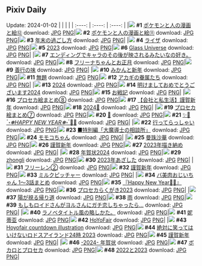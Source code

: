 ## Pixiv Daily
Update: 2024-01-02
|      |      |      |
| :----: | :----: | :----: |
|![](https://pixiv.microyu.workers.dev/c/240x480/img-master/img/2023/12/31/12/14/15/114719627_p0_master1200.jpg) **#1** [ポケモンと人の漫画と絵⑫](https://www.pixiv.net/artworks/114719627) download: [JPG](https://pixiv.microyu.workers.dev/img-original/img/2023/12/31/12/14/15/114719627_p0.jpg) [PNG](https://pixiv.microyu.workers.dev/img-original/img/2023/12/31/12/14/15/114719627_p0.png)|![](https://pixiv.microyu.workers.dev/c/240x480/img-master/img/2023/12/31/12/02/49/114719339_p0_master1200.jpg) **#2** [ポケモンと人の漫画と絵⑪](https://www.pixiv.net/artworks/114719339) download: [JPG](https://pixiv.microyu.workers.dev/img-original/img/2023/12/31/12/02/49/114719339_p0.jpg) [PNG](https://pixiv.microyu.workers.dev/img-original/img/2023/12/31/12/02/49/114719339_p0.png)|![](https://pixiv.microyu.workers.dev/c/240x480/img-master/img/2023/12/31/19/17/39/114733068_p0_master1200.jpg) **#3** [年末の過ごし方](https://www.pixiv.net/artworks/114733068) download: [JPG](https://pixiv.microyu.workers.dev/img-original/img/2023/12/31/19/17/39/114733068_p0.jpg) [PNG](https://pixiv.microyu.workers.dev/img-original/img/2023/12/31/19/17/39/114733068_p0.png)|
|![](https://pixiv.microyu.workers.dev/c/240x480/img-master/img/2023/12/31/00/00/05/114704646_p0_master1200.jpg) **#4** [ライザ](https://www.pixiv.net/artworks/114704646) download: [JPG](https://pixiv.microyu.workers.dev/img-original/img/2023/12/31/00/00/05/114704646_p0.jpg) [PNG](https://pixiv.microyu.workers.dev/img-original/img/2023/12/31/00/00/05/114704646_p0.png)|![](https://pixiv.microyu.workers.dev/c/240x480/img-master/img/2023/12/31/00/00/22/114704728_p0_master1200.jpg) **#5** [2023](https://www.pixiv.net/artworks/114704728) download: [JPG](https://pixiv.microyu.workers.dev/img-original/img/2023/12/31/00/00/22/114704728_p0.jpg) [PNG](https://pixiv.microyu.workers.dev/img-original/img/2023/12/31/00/00/22/114704728_p0.png)|![](https://pixiv.microyu.workers.dev/c/240x480/img-master/img/2024/01/01/13/21/13/114774158_p0_master1200.jpg) **#6** [Glass Universe](https://www.pixiv.net/artworks/114774158) download: [JPG](https://pixiv.microyu.workers.dev/img-original/img/2024/01/01/13/21/13/114774158_p0.jpg) [PNG](https://pixiv.microyu.workers.dev/img-original/img/2024/01/01/13/21/13/114774158_p0.png)|
|![](https://pixiv.microyu.workers.dev/c/240x480/img-master/img/2023/12/31/02/44/13/114709391_p0_master1200.jpg) **#7** [エンディングでキャラのその後が映されるみたいなの好き。](https://www.pixiv.net/artworks/114709391) download: [JPG](https://pixiv.microyu.workers.dev/img-original/img/2023/12/31/02/44/13/114709391_p0.jpg) [PNG](https://pixiv.microyu.workers.dev/img-original/img/2023/12/31/02/44/13/114709391_p0.png)|![](https://pixiv.microyu.workers.dev/c/240x480/img-master/img/2024/01/01/09/07/48/114766733_p0_master1200.jpg) **#8** [フリーナちゃんとお正月](https://www.pixiv.net/artworks/114766733) download: [JPG](https://pixiv.microyu.workers.dev/img-original/img/2024/01/01/09/07/48/114766733_p0.jpg) [PNG](https://pixiv.microyu.workers.dev/img-original/img/2024/01/01/09/07/48/114766733_p0.png)|![](https://pixiv.microyu.workers.dev/c/240x480/img-master/img/2024/01/01/21/42/44/114787903_p0_master1200.jpg) **#9** [善行の味](https://www.pixiv.net/artworks/114787903) download: [JPG](https://pixiv.microyu.workers.dev/img-original/img/2024/01/01/21/42/44/114787903_p0.jpg) [PNG](https://pixiv.microyu.workers.dev/img-original/img/2024/01/01/21/42/44/114787903_p0.png)|
|![](https://pixiv.microyu.workers.dev/c/240x480/img-master/img/2024/01/01/07/30/02/114764409_p0_master1200.jpg) **#10** [みかんと新年](https://www.pixiv.net/artworks/114764409) download: [JPG](https://pixiv.microyu.workers.dev/img-original/img/2024/01/01/07/30/02/114764409_p0.jpg) [PNG](https://pixiv.microyu.workers.dev/img-original/img/2024/01/01/07/30/02/114764409_p0.png)|![](https://pixiv.microyu.workers.dev/c/240x480/img-master/img/2023/12/31/20/50/10/114736681_p0_master1200.jpg) **#11** [無題](https://www.pixiv.net/artworks/114736681) download: [JPG](https://pixiv.microyu.workers.dev/img-original/img/2023/12/31/20/50/10/114736681_p0.jpg) [PNG](https://pixiv.microyu.workers.dev/img-original/img/2023/12/31/20/50/10/114736681_p0.png)|![](https://pixiv.microyu.workers.dev/c/240x480/img-master/img/2023/12/31/13/07/16/114720978_p0_master1200.jpg) **#12** [アカギの眷属たち](https://www.pixiv.net/artworks/114720978) download: [JPG](https://pixiv.microyu.workers.dev/img-original/img/2023/12/31/13/07/16/114720978_p0.jpg) [PNG](https://pixiv.microyu.workers.dev/img-original/img/2023/12/31/13/07/16/114720978_p0.png)|
|![](https://pixiv.microyu.workers.dev/c/240x480/img-master/img/2024/01/01/00/04/01/114748540_p0_master1200.jpg) **#13** [2024](https://www.pixiv.net/artworks/114748540) download: [JPG](https://pixiv.microyu.workers.dev/img-original/img/2024/01/01/00/04/01/114748540_p0.jpg) [PNG](https://pixiv.microyu.workers.dev/img-original/img/2024/01/01/00/04/01/114748540_p0.png)|![](https://pixiv.microyu.workers.dev/c/240x480/img-master/img/2024/01/01/20/40/40/114749406_p0_master1200.jpg) **#14** [明けましておめでとうございます2024](https://www.pixiv.net/artworks/114749406) download: [JPG](https://pixiv.microyu.workers.dev/img-original/img/2024/01/01/20/40/40/114749406_p0.jpg) [PNG](https://pixiv.microyu.workers.dev/img-original/img/2024/01/01/20/40/40/114749406_p0.png)|![](https://pixiv.microyu.workers.dev/c/240x480/img-master/img/2023/12/31/22/50/52/114742525_p0_master1200.jpg) **#15** [お戦記](https://www.pixiv.net/artworks/114742525) download: [JPG](https://pixiv.microyu.workers.dev/img-original/img/2023/12/31/22/50/52/114742525_p0.jpg) [PNG](https://pixiv.microyu.workers.dev/img-original/img/2023/12/31/22/50/52/114742525_p0.png)|
|![](https://pixiv.microyu.workers.dev/c/240x480/img-master/img/2023/12/31/23/05/15/114743336_p0_master1200.jpg) **#16** [プロセカ絵まとめ⑧](https://www.pixiv.net/artworks/114743336) download: [JPG](https://pixiv.microyu.workers.dev/img-original/img/2023/12/31/23/05/15/114743336_p0.jpg) [PNG](https://pixiv.microyu.workers.dev/img-original/img/2023/12/31/23/05/15/114743336_p0.png)|![](https://pixiv.microyu.workers.dev/c/240x480/img-master/img/2024/01/01/12/37/05/114772871_p0_master1200.jpg) **#17** [【会社と私生活】謹賀新年](https://www.pixiv.net/artworks/114772871) download: [JPG](https://pixiv.microyu.workers.dev/img-original/img/2024/01/01/12/37/05/114772871_p0.jpg) [PNG](https://pixiv.microyu.workers.dev/img-original/img/2024/01/01/12/37/05/114772871_p0.png)|![](https://pixiv.microyu.workers.dev/c/240x480/img-master/img/2024/01/01/00/02/55/114748084_p0_master1200.jpg) **#18** [2024🐉](https://www.pixiv.net/artworks/114748084) download: [JPG](https://pixiv.microyu.workers.dev/img-original/img/2024/01/01/00/02/55/114748084_p0.jpg) [PNG](https://pixiv.microyu.workers.dev/img-original/img/2024/01/01/00/02/55/114748084_p0.png)|
|![](https://pixiv.microyu.workers.dev/c/240x480/img-master/img/2023/12/31/22/55/02/114742742_p0_master1200.jpg) **#19** [プロセカ絵まとめ⑦](https://www.pixiv.net/artworks/114742742) download: [JPG](https://pixiv.microyu.workers.dev/img-original/img/2023/12/31/22/55/02/114742742_p0.jpg) [PNG](https://pixiv.microyu.workers.dev/img-original/img/2023/12/31/22/55/02/114742742_p0.png)|![](https://pixiv.microyu.workers.dev/c/240x480/img-master/img/2024/01/01/01/34/58/114756870_p0_master1200.jpg) **#20** [🐉](https://www.pixiv.net/artworks/114756870) download: [JPG](https://pixiv.microyu.workers.dev/img-original/img/2024/01/01/01/34/58/114756870_p0.jpg) [PNG](https://pixiv.microyu.workers.dev/img-original/img/2024/01/01/01/34/58/114756870_p0.png)|![](https://pixiv.microyu.workers.dev/c/240x480/img-master/img/2024/01/01/00/03/05/114748159_p0_master1200.jpg) **#21** [✨🎉ॱ॰*❅HAPPY NEW YEAR❅*॰ॱ🎉✨](https://www.pixiv.net/artworks/114748159) download: [JPG](https://pixiv.microyu.workers.dev/img-original/img/2024/01/01/00/03/05/114748159_p0.jpg) [PNG](https://pixiv.microyu.workers.dev/img-original/img/2024/01/01/00/03/05/114748159_p0.png)|
|![](https://pixiv.microyu.workers.dev/c/240x480/img-master/img/2023/12/31/12/09/46/114719532_p0_master1200.jpg) **#22** [行ってらっしゃい](https://www.pixiv.net/artworks/114719532) download: [JPG](https://pixiv.microyu.workers.dev/img-original/img/2023/12/31/12/09/46/114719532_p0.jpg) [PNG](https://pixiv.microyu.workers.dev/img-original/img/2023/12/31/12/09/46/114719532_p0.png)|![](https://pixiv.microyu.workers.dev/c/240x480/img-master/img/2023/12/31/10/30/10/114716956_p0_master1200.jpg) **#23** [■特別編「大魔導士の相談所」](https://www.pixiv.net/artworks/114716956) download: [JPG](https://pixiv.microyu.workers.dev/img-original/img/2023/12/31/10/30/10/114716956_p0.jpg) [PNG](https://pixiv.microyu.workers.dev/img-original/img/2023/12/31/10/30/10/114716956_p0.png)|![](https://pixiv.microyu.workers.dev/c/240x480/img-master/img/2023/12/31/00/00/34/114704781_p0_master1200.jpg) **#24** [モモコちゃん](https://www.pixiv.net/artworks/114704781) download: [JPG](https://pixiv.microyu.workers.dev/img-original/img/2023/12/31/00/00/34/114704781_p0.jpg) [PNG](https://pixiv.microyu.workers.dev/img-original/img/2023/12/31/00/00/34/114704781_p0.png)|
|![](https://pixiv.microyu.workers.dev/c/240x480/img-master/img/2023/12/31/23/56/15/114746187_p0_master1200.jpg) **#25** [曼珠沙華](https://www.pixiv.net/artworks/114746187) download: [JPG](https://pixiv.microyu.workers.dev/img-original/img/2023/12/31/23/56/15/114746187_p0.jpg) [PNG](https://pixiv.microyu.workers.dev/img-original/img/2023/12/31/23/56/15/114746187_p0.png)|![](https://pixiv.microyu.workers.dev/c/240x480/img-master/img/2024/01/01/21/18/26/114787082_p0_master1200.jpg) **#26** [謹賀新年](https://www.pixiv.net/artworks/114787082) download: [JPG](https://pixiv.microyu.workers.dev/img-original/img/2024/01/01/21/18/26/114787082_p0.jpg) [PNG](https://pixiv.microyu.workers.dev/img-original/img/2024/01/01/21/18/26/114787082_p0.png)|![](https://pixiv.microyu.workers.dev/c/240x480/img-master/img/2023/12/31/19/52/58/114734333_p0_master1200.jpg) **#27** [2023年描き納め](https://www.pixiv.net/artworks/114734333) download: [JPG](https://pixiv.microyu.workers.dev/img-original/img/2023/12/31/19/52/58/114734333_p0.jpg) [PNG](https://pixiv.microyu.workers.dev/img-original/img/2023/12/31/19/52/58/114734333_p0.png)|
|![](https://pixiv.microyu.workers.dev/c/240x480/img-master/img/2024/01/01/13/27/28/114774318_p0_master1200.jpg) **#28** [年賀状2024](https://www.pixiv.net/artworks/114774318) download: [JPG](https://pixiv.microyu.workers.dev/img-original/img/2024/01/01/13/27/28/114774318_p0.jpg) [PNG](https://pixiv.microyu.workers.dev/img-original/img/2024/01/01/13/27/28/114774318_p0.png)|![](https://pixiv.microyu.workers.dev/c/240x480/img-master/img/2023/12/31/13/23/40/114721365_p0_master1200.jpg) **#29** [zhongli](https://www.pixiv.net/artworks/114721365) download: [JPG](https://pixiv.microyu.workers.dev/img-original/img/2023/12/31/13/23/40/114721365_p0.jpg) [PNG](https://pixiv.microyu.workers.dev/img-original/img/2023/12/31/13/23/40/114721365_p0.png)|![](https://pixiv.microyu.workers.dev/c/240x480/img-master/img/2023/12/31/19/44/20/114734006_p0_master1200.jpg) **#30** [2023年あざした](https://www.pixiv.net/artworks/114734006) download: [JPG](https://pixiv.microyu.workers.dev/img-original/img/2023/12/31/19/44/20/114734006_p0.jpg) [PNG](https://pixiv.microyu.workers.dev/img-original/img/2023/12/31/19/44/20/114734006_p0.png)|
|![](https://pixiv.microyu.workers.dev/c/240x480/img-master/img/2023/12/31/00/02/19/114705012_p0_master1200.jpg) **#31** [フリーレン②](https://www.pixiv.net/artworks/114705012) download: [JPG](https://pixiv.microyu.workers.dev/img-original/img/2023/12/31/00/02/19/114705012_p0.jpg) [PNG](https://pixiv.microyu.workers.dev/img-original/img/2023/12/31/00/02/19/114705012_p0.png)|![](https://pixiv.microyu.workers.dev/c/240x480/img-master/img/2024/01/01/00/01/18/114747405_p0_master1200.jpg) **#32** [謹賀新年](https://www.pixiv.net/artworks/114747405) download: [JPG](https://pixiv.microyu.workers.dev/img-original/img/2024/01/01/00/01/18/114747405_p0.jpg) [PNG](https://pixiv.microyu.workers.dev/img-original/img/2024/01/01/00/01/18/114747405_p0.png)|![](https://pixiv.microyu.workers.dev/c/240x480/img-master/img/2024/01/01/23/14/34/114791324_p0_master1200.jpg) **#33** [ミルクピッチャー](https://www.pixiv.net/artworks/114791324) download: [JPG](https://pixiv.microyu.workers.dev/img-original/img/2024/01/01/23/14/34/114791324_p0.jpg) [PNG](https://pixiv.microyu.workers.dev/img-original/img/2024/01/01/23/14/34/114791324_p0.png)|
|![](https://pixiv.microyu.workers.dev/c/240x480/img-master/img/2024/01/01/00/05/34/114749106_p0_master1200.jpg) **#34** [バ美肉おじいちゃん 1〜3話まとめ](https://www.pixiv.net/artworks/114749106) download: [JPG](https://pixiv.microyu.workers.dev/img-original/img/2024/01/01/00/05/34/114749106_p0.jpg) [PNG](https://pixiv.microyu.workers.dev/img-original/img/2024/01/01/00/05/34/114749106_p0.png)|![](https://pixiv.microyu.workers.dev/c/240x480/img-master/img/2024/01/01/00/04/30/114748722_p0_master1200.jpg) **#35** [『Happy New Year🌅🎍』](https://www.pixiv.net/artworks/114748722) download: [JPG](https://pixiv.microyu.workers.dev/img-original/img/2024/01/01/00/04/30/114748722_p0.jpg) [PNG](https://pixiv.microyu.workers.dev/img-original/img/2024/01/01/00/04/30/114748722_p0.png)|![](https://pixiv.microyu.workers.dev/c/240x480/img-master/img/2023/12/31/18/30/31/114731195_p0_master1200.jpg) **#36** [プロセカらくがき2023](https://www.pixiv.net/artworks/114731195) download: [JPG](https://pixiv.microyu.workers.dev/img-original/img/2023/12/31/18/30/31/114731195_p0.jpg) [PNG](https://pixiv.microyu.workers.dev/img-original/img/2023/12/31/18/30/31/114731195_p0.png)|
|![](https://pixiv.microyu.workers.dev/c/240x480/img-master/img/2023/12/31/00/00/33/114704776_p0_master1200.jpg) **#37** [陽が視る帰り道](https://www.pixiv.net/artworks/114704776) download: [JPG](https://pixiv.microyu.workers.dev/img-original/img/2023/12/31/00/00/33/114704776_p0.jpg) [PNG](https://pixiv.microyu.workers.dev/img-original/img/2023/12/31/00/00/33/114704776_p0.png)|![](https://pixiv.microyu.workers.dev/c/240x480/img-master/img/2023/12/31/23/57/20/114746258_p0_master1200.jpg) **#38** [雨](https://www.pixiv.net/artworks/114746258) download: [JPG](https://pixiv.microyu.workers.dev/img-original/img/2023/12/31/23/57/20/114746258_p0.jpg) [PNG](https://pixiv.microyu.workers.dev/img-original/img/2023/12/31/23/57/20/114746258_p0.png)|![](https://pixiv.microyu.workers.dev/c/240x480/img-master/img/2023/12/31/02/28/19/114709555_p0_master1200.jpg) **#39** [もしもロイドさんがヨルさんにガチ恋しちゃったら…](https://www.pixiv.net/artworks/114709555) download: [JPG](https://pixiv.microyu.workers.dev/img-original/img/2023/12/31/02/28/19/114709555_p0.jpg) [PNG](https://pixiv.microyu.workers.dev/img-original/img/2023/12/31/02/28/19/114709555_p0.png)|
|![](https://pixiv.microyu.workers.dev/c/240x480/img-master/img/2024/01/01/03/01/33/114759821_p0_master1200.jpg) **#40** [ラノベタイトル風の略しかた。](https://www.pixiv.net/artworks/114759821) download: [JPG](https://pixiv.microyu.workers.dev/img-original/img/2024/01/01/03/01/33/114759821_p0.jpg) [PNG](https://pixiv.microyu.workers.dev/img-original/img/2024/01/01/03/01/33/114759821_p0.png)|![](https://pixiv.microyu.workers.dev/c/240x480/img-master/img/2024/01/01/11/51/05/114770631_p0_master1200.jpg) **#41** [妮蒂亚](https://www.pixiv.net/artworks/114770631) download: [JPG](https://pixiv.microyu.workers.dev/img-original/img/2024/01/01/11/51/05/114770631_p0.jpg) [PNG](https://pixiv.microyu.workers.dev/img-original/img/2024/01/01/11/51/05/114770631_p0.png)|![](https://pixiv.microyu.workers.dev/c/240x480/img-master/img/2023/12/31/09/18/13/114715505_p0_master1200.jpg) **#42** [HoYoFair](https://www.pixiv.net/artworks/114715505) download: [JPG](https://pixiv.microyu.workers.dev/img-original/img/2023/12/31/09/18/13/114715505_p0.jpg) [PNG](https://pixiv.microyu.workers.dev/img-original/img/2023/12/31/09/18/13/114715505_p0.png)|
|![](https://pixiv.microyu.workers.dev/c/240x480/img-master/img/2023/12/31/18/24/55/114721575_p0_master1200.jpg) **#43** [Hoyofair countdown illustration](https://www.pixiv.net/artworks/114721575) download: [JPG](https://pixiv.microyu.workers.dev/img-original/img/2023/12/31/18/24/55/114721575_p0.jpg) [PNG](https://pixiv.microyu.workers.dev/img-original/img/2023/12/31/18/24/55/114721575_p0.png)|![](https://pixiv.microyu.workers.dev/c/240x480/img-master/img/2023/12/31/12/09/34/114719523_p0_master1200.jpg) **#44** [絶対に笑ってはいけないロドスアイランド24時 2023](https://www.pixiv.net/artworks/114719523) download: [JPG](https://pixiv.microyu.workers.dev/img-original/img/2023/12/31/12/09/34/114719523_p0.jpg) [PNG](https://pixiv.microyu.workers.dev/img-original/img/2023/12/31/12/09/34/114719523_p0.png)|![](https://pixiv.microyu.workers.dev/c/240x480/img-master/img/2024/01/01/00/40/42/114753493_p0_master1200.jpg) **#45** [謹賀新年](https://www.pixiv.net/artworks/114753493) download: [JPG](https://pixiv.microyu.workers.dev/img-original/img/2024/01/01/00/40/42/114753493_p0.jpg) [PNG](https://pixiv.microyu.workers.dev/img-original/img/2024/01/01/00/40/42/114753493_p0.png)|
|![](https://pixiv.microyu.workers.dev/c/240x480/img-master/img/2024/01/01/12/01/23/114771814_p0_master1200.jpg) **#46** [-2024- 年賀状](https://www.pixiv.net/artworks/114771814) download: [JPG](https://pixiv.microyu.workers.dev/img-original/img/2024/01/01/12/01/23/114771814_p0.jpg) [PNG](https://pixiv.microyu.workers.dev/img-original/img/2024/01/01/12/01/23/114771814_p0.png)|![](https://pixiv.microyu.workers.dev/c/240x480/img-master/img/2023/12/31/17/00/39/114727725_p0_master1200.jpg) **#47** [ボカロとプロセカ](https://www.pixiv.net/artworks/114727725) download: [JPG](https://pixiv.microyu.workers.dev/img-original/img/2023/12/31/17/00/39/114727725_p0.jpg) [PNG](https://pixiv.microyu.workers.dev/img-original/img/2023/12/31/17/00/39/114727725_p0.png)|![](https://pixiv.microyu.workers.dev/c/240x480/img-master/img/2023/12/31/18/01/28/114730130_p0_master1200.jpg) **#48** [2022と2023](https://www.pixiv.net/artworks/114730130) download: [JPG](https://pixiv.microyu.workers.dev/img-original/img/2023/12/31/18/01/28/114730130_p0.jpg) [PNG](https://pixiv.microyu.workers.dev/img-original/img/2023/12/31/18/01/28/114730130_p0.png)|
